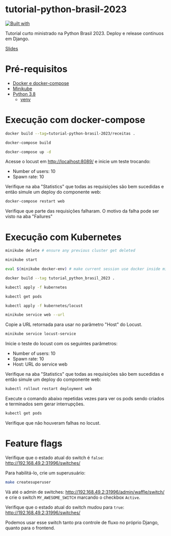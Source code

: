 # tutorial-python-brasil-2023

[![Built with](https://img.shields.io/badge/Built_with-Cookiecutter_Django_Rest-F7B633.svg)](https://github.com/agconti/cookiecutter-django-rest)

Tutorial curto ministrado na Python Brasil 2023. Deploy e release contínuos em Django.

[Slides](https://docs.google.com/presentation/d/1GfDuo623tmMp-SIYUc4P7vATusAZdCv4PM3SwaY5df0/edit?usp=sharing)

# Pré-requisitos

- [Docker e docker-compose](https://docs.docker.com/engine/install/)
- [Minikube](https://minikube.sigs.k8s.io/docs/start/)
- [Python 3.8](https://www.python.org/downloads/release/python-3818/)
  - [venv](https://docs.python.org/pt-br/3/library/venv.html)

# Execução com docker-compose

```sh
docker build --tag=tutorial-python-brasil-2023/receitas .
```

```sh
docker-compose build
```

```sh
docker-compose up -d
```

Acesse o locust em [http://localhost:8089/](http://localhost:8089/) e inicie um teste trocando:

- Number of users: 10
- Spawn rate: 10

Verifique na aba "Statistics" que todas as requisições são bem sucedidas e então simule um deploy do componente web:

```sh
docker-compose restart web
```

Verifique que parte das requisições falharam. O motivo da falha pode ser visto na aba "Failures"

# Execução com Kubernetes

```sh
minikube delete # ensure any previous cluster get deleted
```

```sh
minikube start
```

```sh
eval $(minikube docker-env) # make current session use docker inside minikube, need to run for every terminal session or minikube restart
```

```sh
docker build --tag tutorial_python_brasil_2023 .
```

```sh
kubectl apply -f kubernetes
```

```sh
kubectl get pods
```

```sh
kubectl apply -f kubernetes/locust
```

```sh
minikube service web --url
```

Copie a URL retornada para usar no parâmetro "Host" do Locust.

```sh
minikube service locust-service
```

Inicie o teste do locust com os seguintes parâmetros:

- Number of users: 10
- Spawn rate: 10
- Host: URL do service web 

Verifique na aba "Statistics" que todas as requisições são bem sucedidas e então simule um deploy do componente web: 

```sh
kubectl rollout restart deployment web
```

Execute o comando abaixo repetidas vezes para ver os pods sendo criados e terminados sem gerar interrupções.

```sh
kubectl get pods
```

Verifique que não houveram falhas no locust.

# Feature flags

Verifique que o estado atual do switch é `false`: http://192.168.49.2:31996/switches/

Para habilitá-lo, crie um superusuário:

```sh
make createsuperuser
```

Vá até o admin de switches: http://192.168.49.2:31996/admin/waffle/switch/ e crie o switch `MY_AWESOME_SWITCH` marcando o checkbox `Active`.

Verifique que o estado atual do switch mudou para `true`: http://192.168.49.2:31996/switches/

Podemos usar esse switch tanto pra controle de fluxo no próprio Django, quanto para o frontend.
